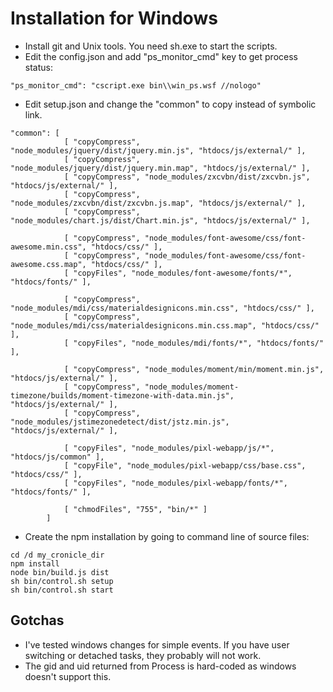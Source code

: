 # Installation for Windows
- Install git and Unix tools. You need sh.exe to start the scripts.
- Edit the config.json and add "ps_monitor_cmd" key to get process status:
```
"ps_monitor_cmd": "cscript.exe bin\\win_ps.wsf //nologo"
```
- Edit setup.json and change the "common" to copy instead of symbolic link.
```
"common": [
			[ "copyCompress", "node_modules/jquery/dist/jquery.min.js", "htdocs/js/external/" ],
			[ "copyCompress", "node_modules/jquery/dist/jquery.min.map", "htdocs/js/external/" ],
			[ "copyCompress", "node_modules/zxcvbn/dist/zxcvbn.js", "htdocs/js/external/" ],
			[ "copyCompress", "node_modules/zxcvbn/dist/zxcvbn.js.map", "htdocs/js/external/" ],
			[ "copyCompress", "node_modules/chart.js/dist/Chart.min.js", "htdocs/js/external/" ],
			
			[ "copyCompress", "node_modules/font-awesome/css/font-awesome.min.css", "htdocs/css/" ],
			[ "copyCompress", "node_modules/font-awesome/css/font-awesome.css.map", "htdocs/css/" ],
			[ "copyFiles", "node_modules/font-awesome/fonts/*", "htdocs/fonts/" ],
			
			[ "copyCompress", "node_modules/mdi/css/materialdesignicons.min.css", "htdocs/css/" ],
			[ "copyCompress", "node_modules/mdi/css/materialdesignicons.min.css.map", "htdocs/css/" ],
			[ "copyFiles", "node_modules/mdi/fonts/*", "htdocs/fonts/" ],
			
			[ "copyCompress", "node_modules/moment/min/moment.min.js", "htdocs/js/external/" ],
			[ "copyCompress", "node_modules/moment-timezone/builds/moment-timezone-with-data.min.js", "htdocs/js/external/" ],
			[ "copyCompress", "node_modules/jstimezonedetect/dist/jstz.min.js", "htdocs/js/external/" ],
			
			[ "copyFiles", "node_modules/pixl-webapp/js/*", "htdocs/js/common" ],
			[ "copyFile", "node_modules/pixl-webapp/css/base.css", "htdocs/css/" ],
			[ "copyFiles", "node_modules/pixl-webapp/fonts/*", "htdocs/fonts/" ],
			
			[ "chmodFiles", "755", "bin/*" ]
		]
```
- Create the npm installation by going to command line of source files:

```
cd /d my_cronicle_dir
npm install
node bin/build.js dist
sh bin/control.sh setup
sh bin/control.sh start
```

## Gotchas
- I've tested windows changes for simple events. If you have user switching or detached tasks, they probably will not work.
- The gid and uid returned from Process is hard-coded as windows doesn't support this.